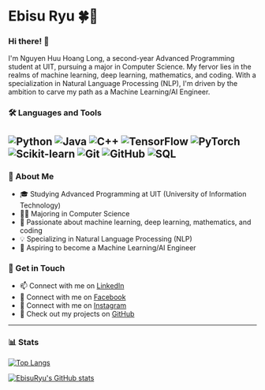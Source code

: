 # Ebisu Ryu 🍀🐉


### Hi there! 👋

I'm Nguyen Huu Hoang Long, a second-year Advanced Programming student at UIT, pursuing a major in Computer Science. My fervor lies in the realms of machine learning, deep learning, mathematics, and coding. With a specialization in Natural Language Processing (NLP), I'm driven by the ambition to carve my path as a Machine Learning/AI Engineer.
### 🛠️ Languages and Tools
![Python](https://img.shields.io/badge/-Python-blue?style=flat-square&logo=python&logoColor=white)
![Java](https://img.shields.io/badge/-Java-red?style=flat-square&logo=java&logoColor=white)
![C++](https://img.shields.io/badge/-C++-purple?style=flat-square&logo=c%2B%2B&logoColor=white)
![TensorFlow](https://img.shields.io/badge/-TensorFlow-orange?style=flat-square&logo=tensorflow&logoColor=white)
![PyTorch](https://img.shields.io/badge/-PyTorch-orange?style=flat-square&logo=pytorch&logoColor=white)
![Scikit-learn](https://img.shields.io/badge/-Scikit%20learn-green?style=flat-square&logo=scikit-learn&logoColor=white)
![Git](https://img.shields.io/badge/-Git-black?style=flat-square&logo=git&logoColor=white)
![GitHub](https://img.shields.io/badge/-GitHub-grey?style=flat-square&logo=github&logoColor=white)
![SQL](https://img.shields.io/badge/-SQL-yellow?style=flat-square&logo=sql&logoColor=white)
---
### 📝 About Me
- 🎓 Studying Advanced Programming at UIT (University of Information Technology)
- 👨‍💻 Majoring in Computer Science
- 🌱 Passionate about machine learning, deep learning, mathematics, and coding
- 💡 Specializing in Natural Language Processing (NLP)
- 🚀 Aspiring to become a Machine Learning/AI Engineer

### 🤝 Get in Touch
- 📫 Connect with me on [LinkedIn](https://www.linkedin.com/in/long-nguy%E1%BB%85n-h%E1%BB%AFu-ho%C3%A0ng-023870287/)
- 📱 Connect with me on [Facebook](https://www.facebook.com/hoanglong.roai/)
- 📸 Connect with me on [Instagram](https://www.instagram.com/hoanglong.roai/)
- 🔗 Check out my projects on [GitHub](https://github.com/EbisuRyu)

---
### 📊 Stats
[![Top Langs](https://github-readme-stats.vercel.app/api/top-langs/?username=EbisuRyu&layout=donut&show_icons=True&theme=compact&text_bold=True)](https://github.com/anuraghazra/github-readme-stats)

[![EbisuRyu's GitHub stats](https://github-readme-stats.vercel.app/api?username=EbisuRyu&show_icons=True&theme=compact&text_bold=True&show=reviews,discussions_started,discussions_answered,prs_merged,prs_merged_percentage)](https://github.com/anuraghazra/github-readme-stats)


